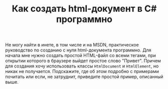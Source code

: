 ﻿---
title: "Как создать html-документ в C# программно"
se.owner.user_id: 402
se.owner.display_name: "krupennikov"
se.owner.link: "https://ru.stackoverflow.com/users/402/krupennikov"
se.link: "https://ru.stackoverflow.com/questions/98589/%d0%9a%d0%b0%d0%ba-%d1%81%d0%be%d0%b7%d0%b4%d0%b0%d1%82%d1%8c-html-%d0%b4%d0%be%d0%ba%d1%83%d0%bc%d0%b5%d0%bd%d1%82-%d0%b2-c-%d0%bf%d1%80%d0%be%d0%b3%d1%80%d0%b0%d0%bc%d0%bc%d0%bd%d0%be"
se.question_id: 98589
se.post_type: question
se.score: 1
---
<p>Не могу найти в инете, в том числе и на MSDN, практическое руководство по созданию с нуля html-документа программно. Для начала мне нужно создать простой HTML-файл со всеми тегами, при открытии которого в браузере выйдет простое слово "Привет". Причем для создания хочу использовать классы <code>HtmlDocument</code> и <code>HtmlElement</code>, но никак не получается. Подскажите, где об этом подробно с примерами почитать или если, не затруднит, приведите простой пример, описанный выше.</p>
